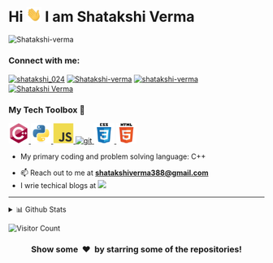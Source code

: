 # Hi <img src="https://raw.githubusercontent.com/ABSphreak/ABSphreak/master/gifs/Hi.gif" width="30px"> I am Shatakshi Verma

<p align="left"> <img src="https://komarev.com/ghpvc/?username=Shatakshi-verma&label=Profile%20views&color=0e75b6&style=flat" alt="Shatakshi-verma" /> </p>


<h3 align="left">Connect with me:</h3>
<p align="left">
<a href="https://twitter.com/shatakshi_024" target="blank"><img align="center" src="https://raw.githubusercontent.com/rahuldkjain/github-profile-readme-generator/master/src/images/icons/Social/twitter.svg" alt="shatakshi_024" height="30" width="40" /></a>
<a href="https://www.linkedin.com/in/shatakshi-verma-708426200/" target="blank"><img align="center" src="https://raw.githubusercontent.com/rahuldkjain/github-profile-readme-generator/master/src/images/icons/Social/linked-in-alt.svg" alt="Shatakshi-verma" height="30" width="40" /></a>
<a href="https://www.instagram.com/shatakshi24verma/" target="blank"><img align="center" src="https://raw.githubusercontent.com/rahuldkjain/github-profile-readme-generator/master/src/images/icons/Social/instagram.svg" alt="shatakshi-verma" height="30" width="40" /></a>
<a href="https://www.youtube.com/channel/UC85lbXdvZe_a9Sy0OLbiTrA" target="blank"><img align="center" src="https://raw.githubusercontent.com/rahuldkjain/github-profile-readme-generator/master/src/images/icons/Social/youtube.svg" alt="Shatakshi Verma" height="30" width="40" /></a>


### My Tech Toolbox 🧰

<p align="left">
<a href="https://www.w3schools.com/cpp/" target="_blank"> <img src="https://raw.githubusercontent.com/devicons/devicon/master/icons/cplusplus/cplusplus-original.svg" alt="cplusplus" width="40" height="40"/> </a>
<a href="https://www.python.org" target="_blank"> <img src="https://raw.githubusercontent.com/devicons/devicon/master/icons/python/python-original.svg" alt="python" width="40" height="40"/> </a>
<a href="https://developer.mozilla.org/en-US/docs/Web/JavaScript" target="_blank"> <img src="https://raw.githubusercontent.com/devicons/devicon/master/icons/javascript/javascript-original.svg" alt="javascript" width="40" height="40"/> </a>
<a href="https://git-scm.com/" target="_blank"> <img src="https://www.vectorlogo.zone/logos/git-scm/git-scm-icon.svg" alt="git" width="40" height="40"/> </a>
<a href="https://www.w3schools.com/css/" target="_blank"> <img src="https://raw.githubusercontent.com/devicons/devicon/master/icons/css3/css3-original-wordmark.svg" alt="css3" width="40" height="40"/> </a>
<a href="https://www.w3.org/html/" target="_blank"> <img src="https://raw.githubusercontent.com/devicons/devicon/master/icons/html5/html5-original-wordmark.svg" alt="html5" width="40" height="40"/> </a>
</p>

* My primary coding and problem solving language: C++
- 📫 Reach out to me at **shatakshiverma388@gmail.com**
- I wrie techical blogs at                                                                                                                                                  <a href="https://shatakshi24.hashnode.dev/"><img src="https://img.shields.io/badge/Hashnode-2962FF?style=for-the-badge&logo=hashnode&logoColor=white"></img></a>&nbsp;&nbsp;

---
<details>
<summary>📊 Github Stats</summary>

<p align="center"> <img src="https://github-readme-stats.vercel.app/api?username=Shatakshi-verma&show_icons=true&theme=gotham" alt="Shatakshi Verma | Stats" />

</details>


![Visitor Count](https://profile-counter.glitch.me/%7BShatakshi-verma%7D/count.svg)

[twitter]: https://twitter.com/@shatakshi_024
[gmail]: shatakshiverma388@gmail.com
[linkedin]:https://www.linkedin.com/in/shatakshi-verma-708426200
[Instagram]: https://www.instagram.com/shatakshi24verma

<h3 align="center">Show some &nbsp;❤️&nbsp; by starring some of the repositories!</h3>


